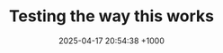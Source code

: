 ---
layout: post
title:  "Testing the way this works"
date:   2025-04-17 20:54:38 +1000
tags: another-tag
---